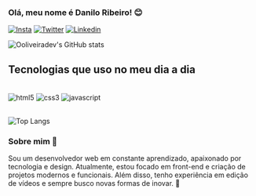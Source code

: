### Olá, meu nome é Danilo Ribeiro! 😊

[![Insta](https://img.shields.io/badge/Instagram-E4405F?style=for-the-badge&logo=instagram&logoColor=white)](https://www.instagram.com/_dan_ooliveira/)
[![Twitter](https://img.shields.io/badge/Twitter-1DA1F2?style=for-the-badge&logo=twitter&logoColor=white)](https://x.com/Dann_L_O)
[![Linkedin](https://img.shields.io/badge/LinkedIn-0077B5?style=for-the-badge&logo=linkedin&logoColor=white)](https://www.linkedin.com/in/danilo-oliveira-127b3126a/)

![Ooliveiradev's GitHub stats](https://github-readme-stats.vercel.app/api?username=Ooliveiradev&show_icons=true&theme=transparent)

## Tecnologias que uso no meu dia a dia

<div style="display: inline_block"><br/>
<img align="center" alt="html5" src="https://img.shields.io/badge/HTML5-E34F26?style=for-the-badge&logo=html5&logoColor=white" />
<img align="center" alt="css3" src="https://img.shields.io/badge/CSS3-1572B6?style=for-the-badge&logo=css3&logoColor=white" />
<img align="center" alt="javascript" src="https://img.shields.io/badge/JavaScript-F7DF1E?style=for-the-badge&logo=javascript&logoColor=black" />
</div><br/>

![Top Langs](https://github-readme-stats.vercel.app/api/top-langs/?username=Ooliveiradev&layout=compact)

### Sobre mim 👋

Sou um desenvolvedor web em constante aprendizado, apaixonado por tecnologia e design. Atualmente, estou focado em front-end e criação de projetos modernos e funcionais. Além disso, tenho experiência em edição de vídeos e sempre busco novas formas de inovar. 🚀
